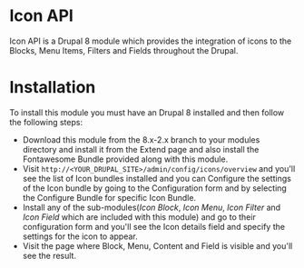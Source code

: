 
# Icon API
Icon API is a Drupal 8 module which provides the integration of icons to the Blocks, Menu Items, Filters and Fields throughout the Drupal.

# Installation
To install this module you must have an Drupal 8 installed and then follow the following steps:
* Download this module from the 8.x-2.x branch to your modules directory and install it from the Extend page and also install the Fontawesome Bundle provided along with this module.
* Visit ```http://<YOUR_DRUPAL_SITE>/admin/config/icons/overview``` and you'll see the list of Icon bundles installed and you can Configure the settings of the Icon bundle by going to the Configuration form and by selecting the Configure Bundle for specific Icon Bundle.
* Install any of the sub-modules(*Icon Block*, *Icon Menu*, *Icon Filter* and *Icon Field* which are included with this module) and go to their configuration form and you'll see the Icon details field and specify the settings for the icon to appear.
* Visit the page where  Block, Menu, Content and Field is visible and you'll see the result.
